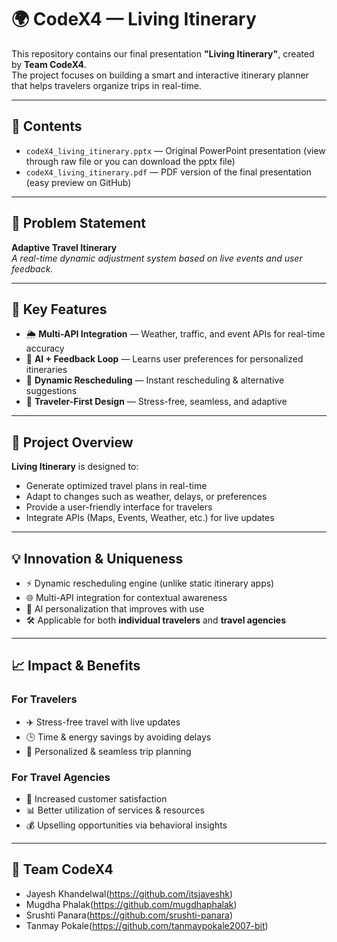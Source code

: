 # 🌍 CodeX4 — Living Itinerary

This repository contains our final presentation **"Living Itinerary"**, created by **Team CodeX4**.  
The project focuses on building a smart and interactive itinerary planner that helps travelers organize trips in real-time.

---

## 📑 Contents
- `codeX4_living_itinerary.pptx` — Original PowerPoint presentation (view through raw file or you can download the pptx file)  
- `codeX4_living_itinerary.pdf` — PDF version of the final presentation (easy preview on GitHub)



---

## 📝 Problem Statement
**Adaptive Travel Itinerary**  
*A real-time dynamic adjustment system based on live events and user feedback.*

---
## 🚀 Key Features
- 🌦️ **Multi-API Integration** — Weather, traffic, and event APIs for real-time accuracy  
- 🤖 **AI + Feedback Loop** — Learns user preferences for personalized itineraries  
- 🔄 **Dynamic Rescheduling** — Instant rescheduling & alternative suggestions  
- 🎯 **Traveler-First Design** — Stress-free, seamless, and adaptive 

--- 

## 🎯 Project Overview
**Living Itinerary** is designed to:
- Generate optimized travel plans in real-time  
- Adapt to changes such as weather, delays, or preferences  
- Provide a user-friendly interface for travelers  
- Integrate APIs (Maps, Events, Weather, etc.) for live updates  

---


## 💡 Innovation & Uniqueness
- ⚡ Dynamic rescheduling engine (unlike static itinerary apps)  
- 🌐 Multi-API integration for contextual awareness  
- 🧠 AI personalization that improves with use  
- 🛠️ Applicable for both **individual travelers** and **travel agencies**  

---
## 📈 Impact & Benefits
### For Travelers
- ✈️ Stress-free travel with live updates  
- 🕒 Time & energy savings by avoiding delays  
- 🧳 Personalized & seamless trip planning  

### For Travel Agencies
- 💼 Increased customer satisfaction  
- 📊 Better utilization of services & resources  
- 💰 Upselling opportunities via behavioral insights  

---

## 👥 Team CodeX4
- Jayesh Khandelwal(https://github.com/itsjayeshk)
- Mugdha Phalak(https://github.com/mugdhaphalak)
- Srushti Panara(https://github.com/srushti-panara)
- Tanmay Pokale(https://github.com/tanmaypokale2007-bit)
 

